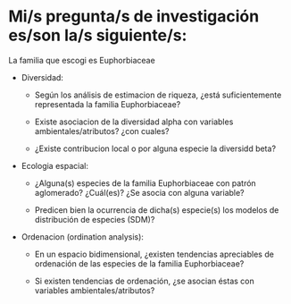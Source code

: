 # Mi/s pregunta/s de investigación es/son la/s siguiente/s:
La familia que escogi es Euphorbiaceae

* Diversidad:

    * Según los análisis de estimacion de riqueza, ¿está suficientemente representada la familia Euphorbiaceae?

    * Existe asociacion de la diversidad alpha con variables ambientales/atributos? ¿con cuales?

    * ¿Existe contribucion local o por alguna especie la diversidd beta?

* Ecologia espacial:

    * ¿Alguna(s) especies de la familia Euphorbiaceae con patrón aglomerado? ¿Cuál(es)? ¿Se asocia con alguna variable?

    * Predicen bien la ocurrencia de dicha(s) especie(s) los modelos de distribución de especies (SDM)?

* Ordenacion (ordination analysis):

    * En un espacio bidimensional, ¿existen tendencias apreciables de ordenación de las especies de la familia Euphorbiaceae?

    * Si existen tendencias de ordenación, ¿se asocian éstas con variables ambientales/atributos?

